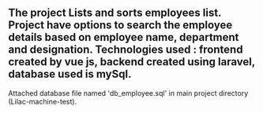 The project Lists and sorts employees list. Project have options to search the employee details based on employee name, department and designation.
Technologies used : frontend created by vue js, backend created using laravel, database used is mySql.
-----------------------------------------------------------------------------------------------------------------------------------------------------
Attached database file named 'db_employee.sql' in main project directory (Lilac-machine-test).
